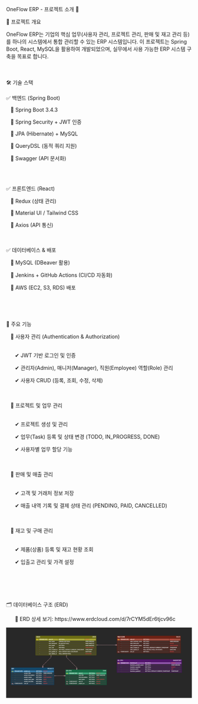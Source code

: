 OneFlow ERP - 프로젝트 소개 🚀

📌 프로젝트 개요

OneFlow ERP는 기업의 핵심 업무(사용자 관리, 프로젝트 관리, 판매 및 재고 관리 등)를 하나의 시스템에서 통합 관리할 수 있는 ERP 시스템입니다.
이 프로젝트는 Spring Boot, React, MySQL을 활용하여 개발되었으며, 실무에서 사용 가능한 ERP 시스템 구축을 목표로 합니다.
<br><br><br><br>
🛠️ 기술 스택
<br><br>
✅ 백엔드 (Spring Boot)

<p>&nbsp;&nbsp;&nbsp;🔹 Spring Boot 3.4.3</p>
<p>&nbsp;&nbsp;&nbsp;🔹 Spring Security + JWT 인증</p>
<p>&nbsp;&nbsp;&nbsp;🔹 JPA (Hibernate) + MySQL</p>
<p>&nbsp;&nbsp;&nbsp;🔹 QueryDSL (동적 쿼리 지원)</p>
<p>&nbsp;&nbsp;&nbsp;🔹 Swagger (API 문서화)</p>
<br><br>

✅ 프론트엔드 (React)

<p>&nbsp;&nbsp;&nbsp;🔹 Redux (상태 관리)</p>
<p>&nbsp;&nbsp;&nbsp;🔹 Material UI / Tailwind CSS</p>
<p>&nbsp;&nbsp;&nbsp;🔹 Axios (API 통신)</p>

<br><br>
✅ 데이터베이스 & 배포

<p>&nbsp;&nbsp;&nbsp;🔹 MySQL (DBeaver 활용)</p>
<p>&nbsp;&nbsp;&nbsp;🔹 Jenkins + GitHub Actions (CI/CD 자동화)</p>
<p>&nbsp;&nbsp;&nbsp;🔹 AWS (EC2, S3, RDS) 배포</p>

<br><br><br>



🎯 주요 기능

&nbsp;&nbsp;&nbsp;🔹 사용자 관리 (Authentication & Authorization)
<br><br>
<p>&nbsp;&nbsp;&nbsp;&nbsp;&nbsp;&nbsp;✔ JWT 기반 로그인 및 인증</p>
<p>&nbsp;&nbsp;&nbsp;&nbsp;&nbsp;&nbsp;✔ 관리자(Admin), 매니저(Manager), 직원(Employee) 역할(Role) 관리</p>
<p>&nbsp;&nbsp;&nbsp;&nbsp;&nbsp;&nbsp;✔ 사용자 CRUD (등록, 조회, 수정, 삭제)</p>
<br><br>
&nbsp;&nbsp;&nbsp;🔹 프로젝트 및 업무 관리
<br><br>
<p>&nbsp;&nbsp;&nbsp;&nbsp;&nbsp;&nbsp;✔ 프로젝트 생성 및 관리</p>
<p>&nbsp;&nbsp;&nbsp;&nbsp;&nbsp;&nbsp;✔ 업무(Task) 등록 및 상태 변경 (TODO, IN_PROGRESS, DONE)</p>
<p>&nbsp;&nbsp;&nbsp;&nbsp;&nbsp;&nbsp;✔ 사용자별 업무 할당 기능</p>
<br><br>
&nbsp;&nbsp;&nbsp;🔹 판매 및 매출 관리
<br><br>
<p>&nbsp;&nbsp;&nbsp;&nbsp;&nbsp;&nbsp;✔ 고객 및 거래처 정보 저장</p>
<p>&nbsp;&nbsp;&nbsp;&nbsp;&nbsp;&nbsp;✔ 매출 내역 기록 및 결제 상태 관리 (PENDING, PAID, CANCELLED)</p>
<br><br>
&nbsp;&nbsp;&nbsp;🔹 재고 및 구매 관리
<br><br>
<p>&nbsp;&nbsp;&nbsp;&nbsp;&nbsp;&nbsp;✔ 제품(상품) 등록 및 재고 현황 조회</p>
<p>&nbsp;&nbsp;&nbsp;&nbsp;&nbsp;&nbsp;✔ 입출고 관리 및 가격 설정</p>
<br><br><br><br>


🗂 데이터베이스 구조 (ERD)

<p>&nbsp;&nbsp;&nbsp;&nbsp;&nbsp;&nbsp;📌 ERD 상세 보기: https://www.erdcloud.com/d/7rCYM5dEr6tjcv96c</p>
<p><img width="1680" alt="ERD Structural Chart" src="https://github.com/JaydenKim0528/ONEFLOW_ERP/blob/master/ERD_Image.jpg"></p>




